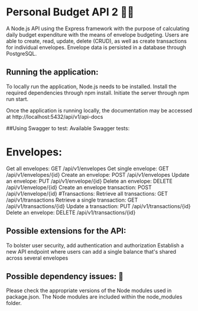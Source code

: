 # Personal Budget API 2 📃📃
A Node.js API using the Express framework with the purpose of calculating daily budget expenditure with the means of envelope budgeting. Users are able to create, read, update, delete (CRUD), as well as create transactions for individual envelopes. Envelope data is persisted in a database through PostgreSQL.

## Running the application:
To locally run the application, Node.js needs to be installed. Install the required dependencies through npm install. Initiate the server through npm run start.

Once the application is running locally, the documentation may be accessed at http://localhost:5432/api/v1/api-docs

##Using Swagger to test:
Available Swagger tests:

# Envelopes:
Get all envelopes: GET /api/v1/envelopes
Get single envelope: GET /api/v1/envelopes/{id}
Create an envelope: POST /api/v1/envelopes
Update an envelope: PUT /api/v1/envelope/{id}
Delete an envelope: DELETE /api/v1/envelope/{id}
Create an envelope transaction: POST /api/v1/envelope/{id}
#Transactions:
Retrieve all transactions: GET /api/v1/transactions
Retrieve a single transaction: GET /api/v1/transactions/{id}
Update a transaction: PUT /api/v1/transactions/{id}
Delete an envelope: DELETE /api/v1/transactions/{id}
## Possible extensions for the API:
To bolster user security, add authentication and authorization
Establish a new API endpoint where users can add a single balance that's shared across several envelopes
## Possible dependency issues: 🚩
Please check the appropriate versions of the Node modules used in package.json. The Node modules are included within the node_modules folder.
